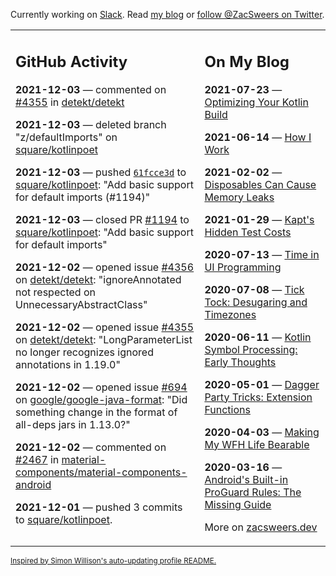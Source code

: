 Currently working on [Slack](https://slack.com/). Read [my blog](https://zacsweers.dev/) or [follow @ZacSweers on Twitter](https://twitter.com/ZacSweers).

<table><tr><td valign="top" width="60%">

## GitHub Activity
<!-- githubActivity starts -->
**2021-12-03** — commented on [#4355](https://github.com/detekt/detekt/issues/4355#issuecomment-985756658) in [detekt/detekt](https://api.github.com/repos/detekt/detekt)

**2021-12-03** — deleted branch "z/defaultImports" on [square/kotlinpoet](https://api.github.com/repos/square/kotlinpoet)

**2021-12-03** — pushed [`61fcce3d`](https://github.com/square/kotlinpoet/commit/61fcce3d73c555dda42defc17a3281f7fb60037d) to [square/kotlinpoet](https://api.github.com/repos/square/kotlinpoet): "Add basic support for default imports (#1194)"

**2021-12-03** — closed PR [#1194](https://api.github.com/repos/square/kotlinpoet/pulls/1194) to [square/kotlinpoet](https://api.github.com/repos/square/kotlinpoet): "Add basic support for default imports"

**2021-12-02** — opened issue [#4356](https://api.github.com/repos/detekt/detekt/issues/4356) on [detekt/detekt](https://api.github.com/repos/detekt/detekt): "ignoreAnnotated not respected on UnnecessaryAbstractClass"

**2021-12-02** — opened issue [#4355](https://api.github.com/repos/detekt/detekt/issues/4355) on [detekt/detekt](https://api.github.com/repos/detekt/detekt): "LongParameterList no longer recognizes ignored annotations in 1.19.0"

**2021-12-02** — opened issue [#694](https://api.github.com/repos/google/google-java-format/issues/694) on [google/google-java-format](https://api.github.com/repos/google/google-java-format): "Did something change in the format of all-deps jars in 1.13.0?"

**2021-12-02** — commented on [#2467](https://github.com/material-components/material-components-android/pull/2467#issuecomment-984978238) in [material-components/material-components-android](https://api.github.com/repos/material-components/material-components-android)

**2021-12-01** — pushed 3 commits to [square/kotlinpoet](https://api.github.com/repos/square/kotlinpoet).
<!-- githubActivity ends -->
</td><td valign="top" width="40%">

## On My Blog
<!-- blog starts -->
**2021-07-23** — [Optimizing Your Kotlin Build](https://www.zacsweers.dev/optimizing-your-kotlin-build/)

**2021-06-14** — [How I Work](https://www.zacsweers.dev/how-i-work/)

**2021-02-02** — [Disposables Can Cause Memory Leaks](https://www.zacsweers.dev/disposables-can-cause-memory-leaks/)

**2021-01-29** — [Kapt's Hidden Test Costs](https://www.zacsweers.dev/kapts-hidden-test-costs/)

**2020-07-13** — [Time in UI Programming](https://www.zacsweers.dev/time-in-ui/)

**2020-07-08** — [Tick Tock: Desugaring and Timezones](https://www.zacsweers.dev/ticktock-desugaring-timezones/)

**2020-06-11** — [Kotlin Symbol Processing: Early Thoughts](https://www.zacsweers.dev/kotlin-symbol-processor-early-thoughts/)

**2020-05-01** — [Dagger Party Tricks: Extension Functions](https://www.zacsweers.dev/dagger-party-tricks-extension-functions/)

**2020-04-03** — [Making My WFH Life Bearable](https://www.zacsweers.dev/making-wfh-life-bearable/)

**2020-03-16** — [Android's Built-in ProGuard Rules: The Missing Guide](https://www.zacsweers.dev/android-proguard-rules/)
<!-- blog ends -->
More on [zacsweers.dev](https://zacsweers.dev/)
</td></tr></table>

<sub><a href="https://simonwillison.net/2020/Jul/10/self-updating-profile-readme/">Inspired by Simon Willison's auto-updating profile README.</a></sub>